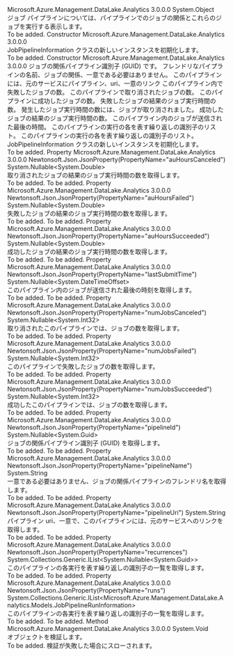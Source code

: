 <Type Name="JobPipelineInformation" FullName="Microsoft.Azure.Management.DataLake.Analytics.Models.JobPipelineInformation">
  <TypeSignature Language="C#" Value="public class JobPipelineInformation" />
  <TypeSignature Language="ILAsm" Value=".class public auto ansi beforefieldinit JobPipelineInformation extends System.Object" />
  <TypeSignature Language="DocId" Value="T:Microsoft.Azure.Management.DataLake.Analytics.Models.JobPipelineInformation" />
  <TypeSignature Language="VB.NET" Value="Public Class JobPipelineInformation" />
  <TypeSignature Language="F#" Value="type JobPipelineInformation = class" />
  <AssemblyInfo>
    <AssemblyName>Microsoft.Azure.Management.DataLake.Analytics</AssemblyName>
    <AssemblyVersion>3.0.0.0</AssemblyVersion>
  </AssemblyInfo>
  <Base>
    <BaseTypeName>System.Object</BaseTypeName>
  </Base>
  <Interfaces />
  <Docs>
    <summary>
            ジョブ パイプラインについては、パイプラインでのジョブの関係とこれらのジョブを実行する表示します。
            </summary>
    <remarks>To be added.</remarks>
  </Docs>
  <Members>
    <Member MemberName=".ctor">
      <MemberSignature Language="C#" Value="public JobPipelineInformation ();" />
      <MemberSignature Language="ILAsm" Value=".method public hidebysig specialname rtspecialname instance void .ctor() cil managed" />
      <MemberSignature Language="DocId" Value="M:Microsoft.Azure.Management.DataLake.Analytics.Models.JobPipelineInformation.#ctor" />
      <MemberSignature Language="VB.NET" Value="Public Sub New ()" />
      <MemberType>Constructor</MemberType>
      <AssemblyInfo>
        <AssemblyName>Microsoft.Azure.Management.DataLake.Analytics</AssemblyName>
        <AssemblyVersion>3.0.0.0</AssemblyVersion>
      </AssemblyInfo>
      <Parameters />
      <Docs>
        <summary>
            JobPipelineInformation クラスの新しいインスタンスを初期化します。
            </summary>
        <remarks>To be added.</remarks>
      </Docs>
    </Member>
    <Member MemberName=".ctor">
      <MemberSignature Language="C#" Value="public JobPipelineInformation (Nullable&lt;Guid&gt; pipelineId = null, string pipelineName = null, string pipelineUri = null, Nullable&lt;int&gt; numJobsFailed = null, Nullable&lt;int&gt; numJobsCanceled = null, Nullable&lt;int&gt; numJobsSucceeded = null, Nullable&lt;double&gt; auHoursFailed = null, Nullable&lt;double&gt; auHoursCanceled = null, Nullable&lt;double&gt; auHoursSucceeded = null, Nullable&lt;DateTimeOffset&gt; lastSubmitTime = null, System.Collections.Generic.IList&lt;Microsoft.Azure.Management.DataLake.Analytics.Models.JobPipelineRunInformation&gt; runs = null, System.Collections.Generic.IList&lt;Nullable&lt;Guid&gt;&gt; recurrences = null);" />
      <MemberSignature Language="ILAsm" Value=".method public hidebysig specialname rtspecialname instance void .ctor(valuetype System.Nullable`1&lt;valuetype System.Guid&gt; pipelineId, string pipelineName, string pipelineUri, valuetype System.Nullable`1&lt;int32&gt; numJobsFailed, valuetype System.Nullable`1&lt;int32&gt; numJobsCanceled, valuetype System.Nullable`1&lt;int32&gt; numJobsSucceeded, valuetype System.Nullable`1&lt;float64&gt; auHoursFailed, valuetype System.Nullable`1&lt;float64&gt; auHoursCanceled, valuetype System.Nullable`1&lt;float64&gt; auHoursSucceeded, valuetype System.Nullable`1&lt;valuetype System.DateTimeOffset&gt; lastSubmitTime, class System.Collections.Generic.IList`1&lt;class Microsoft.Azure.Management.DataLake.Analytics.Models.JobPipelineRunInformation&gt; runs, class System.Collections.Generic.IList`1&lt;valuetype System.Nullable`1&lt;valuetype System.Guid&gt;&gt; recurrences) cil managed" />
      <MemberSignature Language="DocId" Value="M:Microsoft.Azure.Management.DataLake.Analytics.Models.JobPipelineInformation.#ctor(System.Nullable{System.Guid},System.String,System.String,System.Nullable{System.Int32},System.Nullable{System.Int32},System.Nullable{System.Int32},System.Nullable{System.Double},System.Nullable{System.Double},System.Nullable{System.Double},System.Nullable{System.DateTimeOffset},System.Collections.Generic.IList{Microsoft.Azure.Management.DataLake.Analytics.Models.JobPipelineRunInformation},System.Collections.Generic.IList{System.Nullable{System.Guid}})" />
      <MemberSignature Language="VB.NET" Value="Public Sub New (Optional pipelineId As Nullable(Of Guid) = null, Optional pipelineName As String = null, Optional pipelineUri As String = null, Optional numJobsFailed As Nullable(Of Integer) = null, Optional numJobsCanceled As Nullable(Of Integer) = null, Optional numJobsSucceeded As Nullable(Of Integer) = null, Optional auHoursFailed As Nullable(Of Double) = null, Optional auHoursCanceled As Nullable(Of Double) = null, Optional auHoursSucceeded As Nullable(Of Double) = null, Optional lastSubmitTime As Nullable(Of DateTimeOffset) = null, Optional runs As IList(Of JobPipelineRunInformation) = null, Optional recurrences As IList(Of Nullable(Of Guid)) = null)" />
      <MemberSignature Language="F#" Value="new Microsoft.Azure.Management.DataLake.Analytics.Models.JobPipelineInformation : Nullable&lt;Guid&gt; * string * string * Nullable&lt;int&gt; * Nullable&lt;int&gt; * Nullable&lt;int&gt; * Nullable&lt;double&gt; * Nullable&lt;double&gt; * Nullable&lt;double&gt; * Nullable&lt;DateTimeOffset&gt; * System.Collections.Generic.IList&lt;Microsoft.Azure.Management.DataLake.Analytics.Models.JobPipelineRunInformation&gt; * System.Collections.Generic.IList&lt;Nullable&lt;Guid&gt;&gt; -&gt; Microsoft.Azure.Management.DataLake.Analytics.Models.JobPipelineInformation" Usage="new Microsoft.Azure.Management.DataLake.Analytics.Models.JobPipelineInformation (pipelineId, pipelineName, pipelineUri, numJobsFailed, numJobsCanceled, numJobsSucceeded, auHoursFailed, auHoursCanceled, auHoursSucceeded, lastSubmitTime, runs, recurrences)" />
      <MemberType>Constructor</MemberType>
      <AssemblyInfo>
        <AssemblyName>Microsoft.Azure.Management.DataLake.Analytics</AssemblyName>
        <AssemblyVersion>3.0.0.0</AssemblyVersion>
      </AssemblyInfo>
      <Parameters>
        <Parameter Name="pipelineId" Type="System.Nullable&lt;System.Guid&gt;" />
        <Parameter Name="pipelineName" Type="System.String" />
        <Parameter Name="pipelineUri" Type="System.String" />
        <Parameter Name="numJobsFailed" Type="System.Nullable&lt;System.Int32&gt;" />
        <Parameter Name="numJobsCanceled" Type="System.Nullable&lt;System.Int32&gt;" />
        <Parameter Name="numJobsSucceeded" Type="System.Nullable&lt;System.Int32&gt;" />
        <Parameter Name="auHoursFailed" Type="System.Nullable&lt;System.Double&gt;" />
        <Parameter Name="auHoursCanceled" Type="System.Nullable&lt;System.Double&gt;" />
        <Parameter Name="auHoursSucceeded" Type="System.Nullable&lt;System.Double&gt;" />
        <Parameter Name="lastSubmitTime" Type="System.Nullable&lt;System.DateTimeOffset&gt;" />
        <Parameter Name="runs" Type="System.Collections.Generic.IList&lt;Microsoft.Azure.Management.DataLake.Analytics.Models.JobPipelineRunInformation&gt;" />
        <Parameter Name="recurrences" Type="System.Collections.Generic.IList&lt;System.Nullable&lt;System.Guid&gt;&gt;" />
      </Parameters>
      <Docs>
        <param name="pipelineId">ジョブの関係パイプライン識別子 (GUID) です。</param>
        <param name="pipelineName">フレンドリなパイプラインの名前、ジョブの関係、一意である必要はありません。</param>
        <param name="pipelineUri">このパイプラインには、元のサービスにパイプライン、uri、一意のリンク</param>
        <param name="numJobsFailed">このパイプライン内で失敗したジョブの数。</param>
        <param name="numJobsCanceled">このパイプラインで取り消されたジョブの数。</param>
        <param name="numJobsSucceeded">このパイプラインに成功したジョブの数。</param>
        <param name="auHoursFailed">失敗したジョブの結果のジョブ実行時間の数。</param>
        <param name="auHoursCanceled">発生したジョブ実行時間の数には、ジョブが取り消されました。</param>
        <param name="auHoursSucceeded">成功したジョブの結果のジョブ実行時間の数。</param>
        <param name="lastSubmitTime">このパイプライン内のジョブが送信された最後の時間。</param>
        <param name="runs">このパイプラインの実行の各を表す繰り返しの識別子のリスト。</param>
        <param name="recurrences">このパイプラインの実行の各を表す繰り返しの識別子のリスト。</param>
        <summary>
            JobPipelineInformation クラスの新しいインスタンスを初期化します。
            </summary>
        <remarks>To be added.</remarks>
      </Docs>
    </Member>
    <Member MemberName="AuHoursCanceled">
      <MemberSignature Language="C#" Value="public Nullable&lt;double&gt; AuHoursCanceled { get; }" />
      <MemberSignature Language="ILAsm" Value=".property instance valuetype System.Nullable`1&lt;float64&gt; AuHoursCanceled" />
      <MemberSignature Language="DocId" Value="P:Microsoft.Azure.Management.DataLake.Analytics.Models.JobPipelineInformation.AuHoursCanceled" />
      <MemberSignature Language="VB.NET" Value="Public ReadOnly Property AuHoursCanceled As Nullable(Of Double)" />
      <MemberSignature Language="F#" Value="member this.AuHoursCanceled : Nullable&lt;double&gt;" Usage="Microsoft.Azure.Management.DataLake.Analytics.Models.JobPipelineInformation.AuHoursCanceled" />
      <MemberType>Property</MemberType>
      <AssemblyInfo>
        <AssemblyName>Microsoft.Azure.Management.DataLake.Analytics</AssemblyName>
        <AssemblyVersion>3.0.0.0</AssemblyVersion>
      </AssemblyInfo>
      <Attributes>
        <Attribute>
          <AttributeName>Newtonsoft.Json.JsonProperty(PropertyName="auHoursCanceled")</AttributeName>
        </Attribute>
      </Attributes>
      <ReturnValue>
        <ReturnType>System.Nullable&lt;System.Double&gt;</ReturnType>
      </ReturnValue>
      <Docs>
        <summary>
            取り消されたジョブの結果のジョブ実行時間の数を取得します。
            </summary>
        <value>To be added.</value>
        <remarks>To be added.</remarks>
      </Docs>
    </Member>
    <Member MemberName="AuHoursFailed">
      <MemberSignature Language="C#" Value="public Nullable&lt;double&gt; AuHoursFailed { get; }" />
      <MemberSignature Language="ILAsm" Value=".property instance valuetype System.Nullable`1&lt;float64&gt; AuHoursFailed" />
      <MemberSignature Language="DocId" Value="P:Microsoft.Azure.Management.DataLake.Analytics.Models.JobPipelineInformation.AuHoursFailed" />
      <MemberSignature Language="VB.NET" Value="Public ReadOnly Property AuHoursFailed As Nullable(Of Double)" />
      <MemberSignature Language="F#" Value="member this.AuHoursFailed : Nullable&lt;double&gt;" Usage="Microsoft.Azure.Management.DataLake.Analytics.Models.JobPipelineInformation.AuHoursFailed" />
      <MemberType>Property</MemberType>
      <AssemblyInfo>
        <AssemblyName>Microsoft.Azure.Management.DataLake.Analytics</AssemblyName>
        <AssemblyVersion>3.0.0.0</AssemblyVersion>
      </AssemblyInfo>
      <Attributes>
        <Attribute>
          <AttributeName>Newtonsoft.Json.JsonProperty(PropertyName="auHoursFailed")</AttributeName>
        </Attribute>
      </Attributes>
      <ReturnValue>
        <ReturnType>System.Nullable&lt;System.Double&gt;</ReturnType>
      </ReturnValue>
      <Docs>
        <summary>
            失敗したジョブの結果のジョブ実行時間の数を取得します。
            </summary>
        <value>To be added.</value>
        <remarks>To be added.</remarks>
      </Docs>
    </Member>
    <Member MemberName="AuHoursSucceeded">
      <MemberSignature Language="C#" Value="public Nullable&lt;double&gt; AuHoursSucceeded { get; }" />
      <MemberSignature Language="ILAsm" Value=".property instance valuetype System.Nullable`1&lt;float64&gt; AuHoursSucceeded" />
      <MemberSignature Language="DocId" Value="P:Microsoft.Azure.Management.DataLake.Analytics.Models.JobPipelineInformation.AuHoursSucceeded" />
      <MemberSignature Language="VB.NET" Value="Public ReadOnly Property AuHoursSucceeded As Nullable(Of Double)" />
      <MemberSignature Language="F#" Value="member this.AuHoursSucceeded : Nullable&lt;double&gt;" Usage="Microsoft.Azure.Management.DataLake.Analytics.Models.JobPipelineInformation.AuHoursSucceeded" />
      <MemberType>Property</MemberType>
      <AssemblyInfo>
        <AssemblyName>Microsoft.Azure.Management.DataLake.Analytics</AssemblyName>
        <AssemblyVersion>3.0.0.0</AssemblyVersion>
      </AssemblyInfo>
      <Attributes>
        <Attribute>
          <AttributeName>Newtonsoft.Json.JsonProperty(PropertyName="auHoursSucceeded")</AttributeName>
        </Attribute>
      </Attributes>
      <ReturnValue>
        <ReturnType>System.Nullable&lt;System.Double&gt;</ReturnType>
      </ReturnValue>
      <Docs>
        <summary>
            成功したジョブの結果のジョブ実行時間の数を取得します。
            </summary>
        <value>To be added.</value>
        <remarks>To be added.</remarks>
      </Docs>
    </Member>
    <Member MemberName="LastSubmitTime">
      <MemberSignature Language="C#" Value="public Nullable&lt;DateTimeOffset&gt; LastSubmitTime { get; }" />
      <MemberSignature Language="ILAsm" Value=".property instance valuetype System.Nullable`1&lt;valuetype System.DateTimeOffset&gt; LastSubmitTime" />
      <MemberSignature Language="DocId" Value="P:Microsoft.Azure.Management.DataLake.Analytics.Models.JobPipelineInformation.LastSubmitTime" />
      <MemberSignature Language="VB.NET" Value="Public ReadOnly Property LastSubmitTime As Nullable(Of DateTimeOffset)" />
      <MemberSignature Language="F#" Value="member this.LastSubmitTime : Nullable&lt;DateTimeOffset&gt;" Usage="Microsoft.Azure.Management.DataLake.Analytics.Models.JobPipelineInformation.LastSubmitTime" />
      <MemberType>Property</MemberType>
      <AssemblyInfo>
        <AssemblyName>Microsoft.Azure.Management.DataLake.Analytics</AssemblyName>
        <AssemblyVersion>3.0.0.0</AssemblyVersion>
      </AssemblyInfo>
      <Attributes>
        <Attribute>
          <AttributeName>Newtonsoft.Json.JsonProperty(PropertyName="lastSubmitTime")</AttributeName>
        </Attribute>
      </Attributes>
      <ReturnValue>
        <ReturnType>System.Nullable&lt;System.DateTimeOffset&gt;</ReturnType>
      </ReturnValue>
      <Docs>
        <summary>
            このパイプライン内のジョブが送信された最後の時刻を取得します。
            </summary>
        <value>To be added.</value>
        <remarks>To be added.</remarks>
      </Docs>
    </Member>
    <Member MemberName="NumJobsCanceled">
      <MemberSignature Language="C#" Value="public Nullable&lt;int&gt; NumJobsCanceled { get; }" />
      <MemberSignature Language="ILAsm" Value=".property instance valuetype System.Nullable`1&lt;int32&gt; NumJobsCanceled" />
      <MemberSignature Language="DocId" Value="P:Microsoft.Azure.Management.DataLake.Analytics.Models.JobPipelineInformation.NumJobsCanceled" />
      <MemberSignature Language="VB.NET" Value="Public ReadOnly Property NumJobsCanceled As Nullable(Of Integer)" />
      <MemberSignature Language="F#" Value="member this.NumJobsCanceled : Nullable&lt;int&gt;" Usage="Microsoft.Azure.Management.DataLake.Analytics.Models.JobPipelineInformation.NumJobsCanceled" />
      <MemberType>Property</MemberType>
      <AssemblyInfo>
        <AssemblyName>Microsoft.Azure.Management.DataLake.Analytics</AssemblyName>
        <AssemblyVersion>3.0.0.0</AssemblyVersion>
      </AssemblyInfo>
      <Attributes>
        <Attribute>
          <AttributeName>Newtonsoft.Json.JsonProperty(PropertyName="numJobsCanceled")</AttributeName>
        </Attribute>
      </Attributes>
      <ReturnValue>
        <ReturnType>System.Nullable&lt;System.Int32&gt;</ReturnType>
      </ReturnValue>
      <Docs>
        <summary>
            取り消されたこのパイプラインでは、ジョブの数を取得します。
            </summary>
        <value>To be added.</value>
        <remarks>To be added.</remarks>
      </Docs>
    </Member>
    <Member MemberName="NumJobsFailed">
      <MemberSignature Language="C#" Value="public Nullable&lt;int&gt; NumJobsFailed { get; }" />
      <MemberSignature Language="ILAsm" Value=".property instance valuetype System.Nullable`1&lt;int32&gt; NumJobsFailed" />
      <MemberSignature Language="DocId" Value="P:Microsoft.Azure.Management.DataLake.Analytics.Models.JobPipelineInformation.NumJobsFailed" />
      <MemberSignature Language="VB.NET" Value="Public ReadOnly Property NumJobsFailed As Nullable(Of Integer)" />
      <MemberSignature Language="F#" Value="member this.NumJobsFailed : Nullable&lt;int&gt;" Usage="Microsoft.Azure.Management.DataLake.Analytics.Models.JobPipelineInformation.NumJobsFailed" />
      <MemberType>Property</MemberType>
      <AssemblyInfo>
        <AssemblyName>Microsoft.Azure.Management.DataLake.Analytics</AssemblyName>
        <AssemblyVersion>3.0.0.0</AssemblyVersion>
      </AssemblyInfo>
      <Attributes>
        <Attribute>
          <AttributeName>Newtonsoft.Json.JsonProperty(PropertyName="numJobsFailed")</AttributeName>
        </Attribute>
      </Attributes>
      <ReturnValue>
        <ReturnType>System.Nullable&lt;System.Int32&gt;</ReturnType>
      </ReturnValue>
      <Docs>
        <summary>
            このパイプラインで失敗したジョブの数を取得します。
            </summary>
        <value>To be added.</value>
        <remarks>To be added.</remarks>
      </Docs>
    </Member>
    <Member MemberName="NumJobsSucceeded">
      <MemberSignature Language="C#" Value="public Nullable&lt;int&gt; NumJobsSucceeded { get; }" />
      <MemberSignature Language="ILAsm" Value=".property instance valuetype System.Nullable`1&lt;int32&gt; NumJobsSucceeded" />
      <MemberSignature Language="DocId" Value="P:Microsoft.Azure.Management.DataLake.Analytics.Models.JobPipelineInformation.NumJobsSucceeded" />
      <MemberSignature Language="VB.NET" Value="Public ReadOnly Property NumJobsSucceeded As Nullable(Of Integer)" />
      <MemberSignature Language="F#" Value="member this.NumJobsSucceeded : Nullable&lt;int&gt;" Usage="Microsoft.Azure.Management.DataLake.Analytics.Models.JobPipelineInformation.NumJobsSucceeded" />
      <MemberType>Property</MemberType>
      <AssemblyInfo>
        <AssemblyName>Microsoft.Azure.Management.DataLake.Analytics</AssemblyName>
        <AssemblyVersion>3.0.0.0</AssemblyVersion>
      </AssemblyInfo>
      <Attributes>
        <Attribute>
          <AttributeName>Newtonsoft.Json.JsonProperty(PropertyName="numJobsSucceeded")</AttributeName>
        </Attribute>
      </Attributes>
      <ReturnValue>
        <ReturnType>System.Nullable&lt;System.Int32&gt;</ReturnType>
      </ReturnValue>
      <Docs>
        <summary>
            成功したこのパイプラインでは、ジョブの数を取得します。
            </summary>
        <value>To be added.</value>
        <remarks>To be added.</remarks>
      </Docs>
    </Member>
    <Member MemberName="PipelineId">
      <MemberSignature Language="C#" Value="public Nullable&lt;Guid&gt; PipelineId { get; }" />
      <MemberSignature Language="ILAsm" Value=".property instance valuetype System.Nullable`1&lt;valuetype System.Guid&gt; PipelineId" />
      <MemberSignature Language="DocId" Value="P:Microsoft.Azure.Management.DataLake.Analytics.Models.JobPipelineInformation.PipelineId" />
      <MemberSignature Language="VB.NET" Value="Public ReadOnly Property PipelineId As Nullable(Of Guid)" />
      <MemberSignature Language="F#" Value="member this.PipelineId : Nullable&lt;Guid&gt;" Usage="Microsoft.Azure.Management.DataLake.Analytics.Models.JobPipelineInformation.PipelineId" />
      <MemberType>Property</MemberType>
      <AssemblyInfo>
        <AssemblyName>Microsoft.Azure.Management.DataLake.Analytics</AssemblyName>
        <AssemblyVersion>3.0.0.0</AssemblyVersion>
      </AssemblyInfo>
      <Attributes>
        <Attribute>
          <AttributeName>Newtonsoft.Json.JsonProperty(PropertyName="pipelineId")</AttributeName>
        </Attribute>
      </Attributes>
      <ReturnValue>
        <ReturnType>System.Nullable&lt;System.Guid&gt;</ReturnType>
      </ReturnValue>
      <Docs>
        <summary>
            ジョブの関係パイプライン識別子 (GUID) を取得します。
            </summary>
        <value>To be added.</value>
        <remarks>To be added.</remarks>
      </Docs>
    </Member>
    <Member MemberName="PipelineName">
      <MemberSignature Language="C#" Value="public string PipelineName { get; }" />
      <MemberSignature Language="ILAsm" Value=".property instance string PipelineName" />
      <MemberSignature Language="DocId" Value="P:Microsoft.Azure.Management.DataLake.Analytics.Models.JobPipelineInformation.PipelineName" />
      <MemberSignature Language="VB.NET" Value="Public ReadOnly Property PipelineName As String" />
      <MemberSignature Language="F#" Value="member this.PipelineName : string" Usage="Microsoft.Azure.Management.DataLake.Analytics.Models.JobPipelineInformation.PipelineName" />
      <MemberType>Property</MemberType>
      <AssemblyInfo>
        <AssemblyName>Microsoft.Azure.Management.DataLake.Analytics</AssemblyName>
        <AssemblyVersion>3.0.0.0</AssemblyVersion>
      </AssemblyInfo>
      <Attributes>
        <Attribute>
          <AttributeName>Newtonsoft.Json.JsonProperty(PropertyName="pipelineName")</AttributeName>
        </Attribute>
      </Attributes>
      <ReturnValue>
        <ReturnType>System.String</ReturnType>
      </ReturnValue>
      <Docs>
        <summary>
            一意である必要はありません、ジョブの関係パイプラインのフレンドリ名を取得します。
            </summary>
        <value>To be added.</value>
        <remarks>To be added.</remarks>
      </Docs>
    </Member>
    <Member MemberName="PipelineUri">
      <MemberSignature Language="C#" Value="public string PipelineUri { get; }" />
      <MemberSignature Language="ILAsm" Value=".property instance string PipelineUri" />
      <MemberSignature Language="DocId" Value="P:Microsoft.Azure.Management.DataLake.Analytics.Models.JobPipelineInformation.PipelineUri" />
      <MemberSignature Language="VB.NET" Value="Public ReadOnly Property PipelineUri As String" />
      <MemberSignature Language="F#" Value="member this.PipelineUri : string" Usage="Microsoft.Azure.Management.DataLake.Analytics.Models.JobPipelineInformation.PipelineUri" />
      <MemberType>Property</MemberType>
      <AssemblyInfo>
        <AssemblyName>Microsoft.Azure.Management.DataLake.Analytics</AssemblyName>
        <AssemblyVersion>3.0.0.0</AssemblyVersion>
      </AssemblyInfo>
      <Attributes>
        <Attribute>
          <AttributeName>Newtonsoft.Json.JsonProperty(PropertyName="pipelineUri")</AttributeName>
        </Attribute>
      </Attributes>
      <ReturnValue>
        <ReturnType>System.String</ReturnType>
      </ReturnValue>
      <Docs>
        <summary>
            パイプライン uri、一意で、このパイプラインには、元のサービスへのリンクを取得します。
            </summary>
        <value>To be added.</value>
        <remarks>To be added.</remarks>
      </Docs>
    </Member>
    <Member MemberName="Recurrences">
      <MemberSignature Language="C#" Value="public System.Collections.Generic.IList&lt;Nullable&lt;Guid&gt;&gt; Recurrences { get; }" />
      <MemberSignature Language="ILAsm" Value=".property instance class System.Collections.Generic.IList`1&lt;valuetype System.Nullable`1&lt;valuetype System.Guid&gt;&gt; Recurrences" />
      <MemberSignature Language="DocId" Value="P:Microsoft.Azure.Management.DataLake.Analytics.Models.JobPipelineInformation.Recurrences" />
      <MemberSignature Language="VB.NET" Value="Public ReadOnly Property Recurrences As IList(Of Nullable(Of Guid))" />
      <MemberSignature Language="F#" Value="member this.Recurrences : System.Collections.Generic.IList&lt;Nullable&lt;Guid&gt;&gt;" Usage="Microsoft.Azure.Management.DataLake.Analytics.Models.JobPipelineInformation.Recurrences" />
      <MemberType>Property</MemberType>
      <AssemblyInfo>
        <AssemblyName>Microsoft.Azure.Management.DataLake.Analytics</AssemblyName>
        <AssemblyVersion>3.0.0.0</AssemblyVersion>
      </AssemblyInfo>
      <Attributes>
        <Attribute>
          <AttributeName>Newtonsoft.Json.JsonProperty(PropertyName="recurrences")</AttributeName>
        </Attribute>
      </Attributes>
      <ReturnValue>
        <ReturnType>System.Collections.Generic.IList&lt;System.Nullable&lt;System.Guid&gt;&gt;</ReturnType>
      </ReturnValue>
      <Docs>
        <summary>
            このパイプラインの各実行を表す繰り返しの識別子の一覧を取得します。
            </summary>
        <value>To be added.</value>
        <remarks>To be added.</remarks>
      </Docs>
    </Member>
    <Member MemberName="Runs">
      <MemberSignature Language="C#" Value="public System.Collections.Generic.IList&lt;Microsoft.Azure.Management.DataLake.Analytics.Models.JobPipelineRunInformation&gt; Runs { get; }" />
      <MemberSignature Language="ILAsm" Value=".property instance class System.Collections.Generic.IList`1&lt;class Microsoft.Azure.Management.DataLake.Analytics.Models.JobPipelineRunInformation&gt; Runs" />
      <MemberSignature Language="DocId" Value="P:Microsoft.Azure.Management.DataLake.Analytics.Models.JobPipelineInformation.Runs" />
      <MemberSignature Language="VB.NET" Value="Public ReadOnly Property Runs As IList(Of JobPipelineRunInformation)" />
      <MemberSignature Language="F#" Value="member this.Runs : System.Collections.Generic.IList&lt;Microsoft.Azure.Management.DataLake.Analytics.Models.JobPipelineRunInformation&gt;" Usage="Microsoft.Azure.Management.DataLake.Analytics.Models.JobPipelineInformation.Runs" />
      <MemberType>Property</MemberType>
      <AssemblyInfo>
        <AssemblyName>Microsoft.Azure.Management.DataLake.Analytics</AssemblyName>
        <AssemblyVersion>3.0.0.0</AssemblyVersion>
      </AssemblyInfo>
      <Attributes>
        <Attribute>
          <AttributeName>Newtonsoft.Json.JsonProperty(PropertyName="runs")</AttributeName>
        </Attribute>
      </Attributes>
      <ReturnValue>
        <ReturnType>System.Collections.Generic.IList&lt;Microsoft.Azure.Management.DataLake.Analytics.Models.JobPipelineRunInformation&gt;</ReturnType>
      </ReturnValue>
      <Docs>
        <summary>
            このパイプラインの各実行を表す繰り返しの識別子の一覧を取得します。
            </summary>
        <value>To be added.</value>
        <remarks>To be added.</remarks>
      </Docs>
    </Member>
    <Member MemberName="Validate">
      <MemberSignature Language="C#" Value="public virtual void Validate ();" />
      <MemberSignature Language="ILAsm" Value=".method public hidebysig newslot virtual instance void Validate() cil managed" />
      <MemberSignature Language="DocId" Value="M:Microsoft.Azure.Management.DataLake.Analytics.Models.JobPipelineInformation.Validate" />
      <MemberSignature Language="VB.NET" Value="Public Overridable Sub Validate ()" />
      <MemberSignature Language="F#" Value="abstract member Validate : unit -&gt; unit&#xA;override this.Validate : unit -&gt; unit" Usage="jobPipelineInformation.Validate " />
      <MemberType>Method</MemberType>
      <AssemblyInfo>
        <AssemblyName>Microsoft.Azure.Management.DataLake.Analytics</AssemblyName>
        <AssemblyVersion>3.0.0.0</AssemblyVersion>
      </AssemblyInfo>
      <ReturnValue>
        <ReturnType>System.Void</ReturnType>
      </ReturnValue>
      <Parameters />
      <Docs>
        <summary>
            オブジェクトを検証します。
            </summary>
        <remarks>To be added.</remarks>
        <exception cref="T:Microsoft.Rest.ValidationException">
            検証が失敗した場合にスローされます。
            </exception>
      </Docs>
    </Member>
  </Members>
</Type>